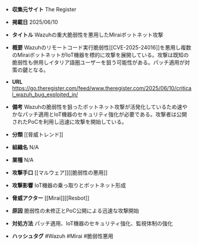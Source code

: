 - **収集元サイト**
The Register

- **掲載日**
2025/06/10

- **タイトル**
Wazuhの重大脆弱性を悪用したMiraiボットネット攻撃

- **概要**
Wazuhのリモートコード実行脆弱性[[CVE-2025-24016]]を悪用し複数のMiraiボットネットがIoT機器を標的に攻撃を展開している。攻撃は既知の脆弱性も併用しイタリア語圏ユーザーを狙う可能性がある。パッチ適用が対策の鍵となる。

- **URL**
https://go.theregister.com/feed/www.theregister.com/2025/06/10/critical_wazuh_bug_exploited_in/

- **備考**
Wazuhの脆弱性を狙ったボットネット攻撃が活発化しているため速やかなパッチ適用とIoT機器のセキュリティ強化が必要である。攻撃者は公開されたPoCを利用し迅速に攻撃を開始している。

- **分類**
[[脅威トレンド]]

- **組織名**
N/A

- **業種**
N/A

- **攻撃手口**
[[マルウェア]][[脆弱性の悪用]]

- **攻撃影響**
IoT機器の乗っ取りとボットネット形成

- **脅威アクター**
[[Mirai]][[Resbot]]

- **原因**
脆弱性の未修正とPoC公開による迅速な攻撃開始

- **対処方法**
パッチ適用、IoT機器のセキュリティ強化、監視体制の強化

- **ハッシュタグ**
#Wazuh #Mirai #脆弱性悪用
